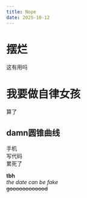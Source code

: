 ```yaml
---
title: Nope
date: 2025-10-12
---
```

<body>
 <h1>摆烂</h1>
 <p>这有用吗</p>
 <h1>我要做自律女孩</h1>
 <p>算了</p>
 <h2>damn圆锥曲线</h2>
 <p>手机<br>写代码<br>累死了</p>
 <p><b>tbh</b><br><i>the date can be fake</i><br><s>goooooooooood</s></p>
</body>
